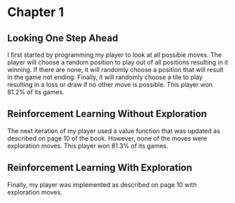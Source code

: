 # Chapter 1

## Looking One Step Ahead
I first started by programming my player to look at all possible moves. The player
will choose a random position to play out of all positions resulting in it winning.
If there are none, it will randomly choose a position that will result in the game not ending.
Finally, it will randomly choose a tile to play resulting in a loss or draw if no other move is possible.
This player won 81.2% of its games.

## Reinforcement Learning Without Exploration
The next iteration of my player used a value function that was updated as described on page 10 of the book.
However, none of the moves were exploration moves. This player won 81.3% of its games.

## Reinforcement Learning With Exploration
Finally, my player was implemented as described on page 10 with exploration moves. 
